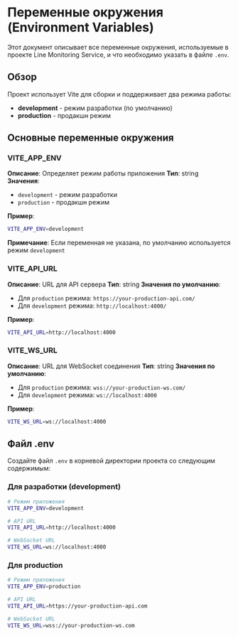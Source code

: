 # Переменные окружения (Environment Variables)

Этот документ описывает все переменные окружения, используемые в проекте Line Monitoring Service, и что необходимо указать в файле `.env`.

## Обзор

Проект использует Vite для сборки и поддерживает два режима работы:
- **development** - режим разработки (по умолчанию)
- **production** - продакшн режим

## Основные переменные окружения

### VITE_APP_ENV
**Описание**: Определяет режим работы приложения
**Тип**: string
**Значения**:
- `development` - режим разработки
- `production` - продакшн режим

**Пример**:
```bash
VITE_APP_ENV=development
```

**Примечание**: Если переменная не указана, по умолчанию используется режим `development`

### VITE_API_URL
**Описание**: URL для API сервера
**Тип**: string
**Значения по умолчанию**:
- Для `production` режима: `https://your-production-api.com/`
- Для `development` режима: `http://localhost:4000/`

**Пример**:
```bash
VITE_API_URL=http://localhost:4000
```

### VITE_WS_URL
**Описание**: URL для WebSocket соединения
**Тип**: string
**Значения по умолчанию**:
- Для `production` режима: `wss://your-production-ws.com/`
- Для `development` режима: `ws://localhost:4000`

**Пример**:
```bash
VITE_WS_URL=ws://localhost:4000
```

## Файл .env

Создайте файл `.env` в корневой директории проекта со следующим содержимым:

### Для разработки (development)
```bash
# Режим приложения
VITE_APP_ENV=development

# API URL
VITE_API_URL=http://localhost:4000

# WebSocket URL
VITE_WS_URL=ws://localhost:4000
```



### Для production
```bash
# Режим приложения
VITE_APP_ENV=production

# API URL
VITE_API_URL=https://your-production-api.com

# WebSocket URL
VITE_WS_URL=wss://your-production-ws.com
```
